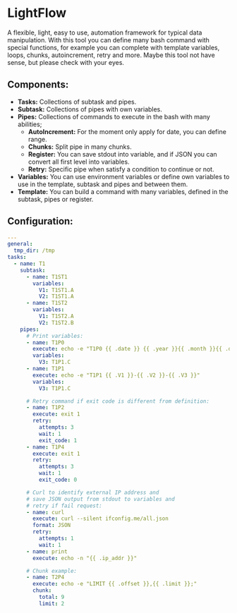 # LightFlow

A flexible, light, easy to use, automation framework for typical data manipulation. With this tool you can define many bash command with special functions, for example you can complete with template variables, loops, chunks, autoincrement, retry and more. Maybe this tool not have sense, but please check with your eyes.

## Components:

- **Tasks:** Collections of subtask and pipes.
- **Subtask:** Collections of pipes with own variables.
- **Pipes:** Collections of commands to execute in the bash with many abilities;
	- **AutoIncrement:** For the moment only apply for date, you can define range.
	- **Chunks:** Split pipe in many chunks.
	- **Register:** You can save stdout into variable, and if JSON you can convert all first level into variables.
	- **Retry:** Specific pipe when satisfy a condition to continue or not.
- **Variables:** You can use environment variables or define own variables to use in the template, subtask and pipes and between them.
- **Template:** You can build a command with many variables, defined in the subtask, pipes or register.

## Configuration:

```yaml
---
general:
  tmp_dir: /tmp
tasks:
  - name: T1
    subtask:
      - name: T1ST1
        variables:
          V1: T1ST1.A
          V2: T1ST1.A
      - name: T1ST2
        variables:
          V1: T1ST2.A
          V2: T1ST2.B
    pipes:
      # Print variables:
      - name: T1P0
        execute: echo -e "T1P0 {{ .date }} {{ .year }}{{ .month }}{{ .day }}"
        variables:
          V3: T1P1.C
      - name: T1P1
        execute: echo -e "T1P1 {{ .V1 }}-{{ .V2 }}-{{ .V3 }}"
        variables:
          V3: T1P1.C

      # Retry command if exit code is different from definition:
      - name: T1P2
        execute: exit 1
        retry:
          attempts: 3
          wait: 1
          exit_code: 1
      - name: T1P4
        execute: exit 1
        retry:
          attempts: 3
          wait: 1
          exit_code: 0

      # Curl to identify external IP address and
      # save JSON output from stdout to variables and
      # retry if fail request:
      - name: curl
        execute: curl --silent ifconfig.me/all.json
        format: JSON
        retry:
          attempts: 1
          wait: 1
      - name: print
        execute: echo -n "{{ .ip_addr }}"

      # Chunk example:
      - name: T2P4
        execute: echo -e "LIMIT {{ .offset }},{{ .limit }};"
        chunk:
          total: 9
          limit: 2
```
